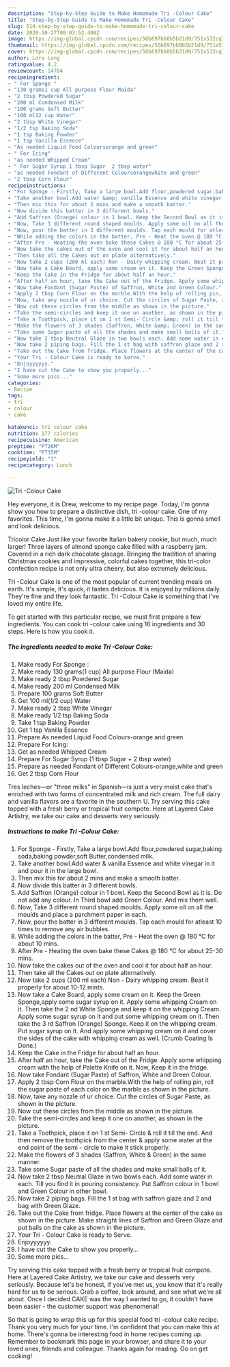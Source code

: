 ```yaml
---
description: "Step-by-Step Guide to Make Homemade Tri -Colour Cake"
title: "Step-by-Step Guide to Make Homemade Tri -Colour Cake"
slug: 514-step-by-step-guide-to-make-homemade-tri-colour-cake
date: 2020-10-27T00:03:52.400Z
image: https://img-global.cpcdn.com/recipes/56b697bb0b5b21d9/751x532cq70/tri-colour-cake-recipe-main-photo.jpg
thumbnail: https://img-global.cpcdn.com/recipes/56b697bb0b5b21d9/751x532cq70/tri-colour-cake-recipe-main-photo.jpg
cover: https://img-global.cpcdn.com/recipes/56b697bb0b5b21d9/751x532cq70/tri-colour-cake-recipe-main-photo.jpg
author: Lora Long
ratingvalue: 4.2
reviewcount: 14784
recipeingredient:
- " For Sponge "
- "130 grams1 cup All purpose Flour Maida"
- "2 tbsp Powdered Sugar"
- "200 ml Condensed Milk"
- "100 grams Soft Butter"
- "100 ml12 cup Water"
- "2 tbsp White Vinegar"
- "1/2 tsp Baking Soda"
- "1 tsp Baking Powder"
- "1 tsp Vanilla Essence"
- "As needed Liquid Food Coloursorange and green"
- " For Icing"
- "as needed Whipped Cream"
- " For Sugar Syrup 1 tbsp Sugar  2 tbsp water"
- "as needed Fondant of Different Coloursorangewhite and green"
- "2 tbsp Corn Flour"
recipeinstructions:
- "For Sponge - Firstly, Take a large bowl.Add flour,powdered sugar,baking soda,baking powder,soft Butter,condensed milk."
- "Take another bowl.Add water &amp; vanilla Essence and white vinegar in it and pour it in the large bowl."
- "Then mix this for about 2 mins and make a smooth batter."
- "Now divide this batter in 3 different bowls."
- "Add Saffron (Orange) colour in 1 bowl. Keep the Second Bowl as it is. Do not add any colour. In Third bowl add Green Colour. And mix them well."
- "Now, Take 3 different round shaped moulds. Apply some oil on all the moulds and place a parchment paper in each."
- "Now, pour the batter in 3 different moulds. Tap each mould for atleast 10 times to remove any air bubbles."
- "While adding the colors in the batter, Pre - Heat the oven @ 180 °C for about 10 mins."
- "After Pre - Heating the oven bake these Cakes @ 180 °C for about 25-30 mins."
- "Now take the cakes out of the oven and cool it for about half an hour."
- "Then take all the Cakes out on plate alternatively."
- "Now take 2 cups (200 ml each) Non - Dairy whipping cream. Beat it properly for about 10-12 mints."
- "Now take a Cake Board, apply some cream on it. Keep the Green Sponge,apply some sugar syrup on it. Apply some whipping Cream on it. Then take the 2 nd White Sponge and keep it on the whipping Cream. Apply some sugar syrup on it and put some whipping cream on it. Then take the 3 rd Saffron (Orange) Sponge. Keep it on the whipping cream. Put sugar syrup on it. And apply some whipping cream on it and cover the sides of the cake with whipping cream as well. (Crumb Coating Is Done.)"
- "Keep the Cake in the Fridge for about half an hour."
- "After half an hour, take the Cake out of the Fridge. Apply some whipping cream with the help of Palette Knife on it. Now, Keep it in the fridge."
- "Now take Fondant (Sugar Paste) of Saffron, White and Green Colour."
- "Apply 2 tbsp Corn Flour on the marble.With the help of rolling pin, roll the sugar paste of each color on the marble as shown in the picture."
- "Now, take any nozzle of ur choice. Cut the circles of Sugar Paste, as shown in the picture."
- "Now cut these circles from the middle as shown in the picture."
- "Take the semi-circles and keep it one on another, as shown in the picture."
- "Take a Toothpick, place it on 1 st Semi- Circle &amp; roll it till the end. And then remove the toothpick from the center &amp; apply some water at the end point of the semi - circle to make it stick properly."
- "Make the flowers of 3 shades (Saffron, White &amp; Green) in the same manner."
- "Take some Sugar paste of all the shades and make small balls of it."
- "Now take 2 tbsp Neutral Glaze in two bowls each. Add some water in each. Till you find it in pouring consistency. Put Saffron colour in 1 bowl and Green Colour in other bowl."
- "Now take 2 piping bags. Fill the 1 st bag with saffron glaze and 2 and bag with Green Glaze."
- "Take out the Cake from fridge. Place flowers at the center of the cake as shown in the picture. Make straight lines of Saffron and Green Glaze and put balls on the cake as shown in the picture."
- "Your Tri - Colour Cake is ready to Serve."
- "Enjoyyyyyy."
- "I have cut the Cake to show you properly..."
- "Some more pics..."
categories:
- Recipe
tags:
- tri
- colour
- cake

katakunci: tri colour cake 
nutrition: 177 calories
recipecuisine: American
preptime: "PT26M"
cooktime: "PT35M"
recipeyield: "1"
recipecategory: Lunch

---
```



![Tri -Colour Cake](https://img-global.cpcdn.com/recipes/56b697bb0b5b21d9/751x532cq70/tri-colour-cake-recipe-main-photo.jpg)

Hey everyone, it is Drew, welcome to my recipe page. Today, I'm gonna show you how to prepare a distinctive dish, tri -colour cake. One of my favorites. This time, I'm gonna make it a little bit unique. This is gonna smell and look delicious.

Tricolor Cake Just like your favorite Italian bakery cookie, but much, much larger! Three layers of almond sponge cake filled with a raspberry jam. Covered in a rich dark chocolate glacage. Bringing the tradition of sharing Christmas cookies and impressive, colorful cakes together, this tri-color confection recipe is not only ultra cheery, but also extremely delicious.

Tri -Colour Cake is one of the most popular of current trending meals on earth. It's simple, it's quick, it tastes delicious. It is enjoyed by millions daily. They're fine and they look fantastic. Tri -Colour Cake is something that I've loved my entire life.


To get started with this particular recipe, we must first prepare a few ingredients. You can cook tri -colour cake using 16 ingredients and 30 steps. Here is how you cook it.

<!--inarticleads1-->

##### The ingredients needed to make Tri -Colour Cake:

1. Make ready  For Sponge :
1. Make ready 130 grams(1 cup) All purpose Flour (Maida)
1. Make ready 2 tbsp Powdered Sugar
1. Make ready 200 ml Condensed Milk
1. Prepare 100 grams Soft Butter
1. Get 100 ml(1/2 cup) Water
1. Make ready 2 tbsp White Vinegar
1. Make ready 1/2 tsp Baking Soda
1. Take 1 tsp Baking Powder
1. Get 1 tsp Vanilla Essence
1. Prepare As needed Liquid Food Colours-orange and green
1. Prepare  For Icing:
1. Get as needed Whipped Cream
1. Prepare  For Sugar Syrup (1 tbsp Sugar + 2 tbsp water)
1. Prepare as needed Fondant of Different Colours-orange,white and green
1. Get 2 tbsp Corn Flour


Tres leches—or &#34;three milks&#34; in Spanish—is just a very moist cake that&#39;s enriched with two forms of concentrated milk and rich cream. The full dairy and vanilla flavors are a favorite in the southern U. Try serving this cake topped with a fresh berry or tropical fruit compote. Here at Layered Cake Artistry, we take our cake and desserts very seriously. 

<!--inarticleads2-->

##### Instructions to make Tri -Colour Cake:

1. For Sponge - Firstly, Take a large bowl.Add flour,powdered sugar,baking soda,baking powder,soft Butter,condensed milk.
1. Take another bowl.Add water &amp; vanilla Essence and white vinegar in it and pour it in the large bowl.
1. Then mix this for about 2 mins and make a smooth batter.
1. Now divide this batter in 3 different bowls.
1. Add Saffron (Orange) colour in 1 bowl. Keep the Second Bowl as it is. Do not add any colour. In Third bowl add Green Colour. And mix them well.
1. Now, Take 3 different round shaped moulds. Apply some oil on all the moulds and place a parchment paper in each.
1. Now, pour the batter in 3 different moulds. Tap each mould for atleast 10 times to remove any air bubbles.
1. While adding the colors in the batter, Pre - Heat the oven @ 180 °C for about 10 mins.
1. After Pre - Heating the oven bake these Cakes @ 180 °C for about 25-30 mins.
1. Now take the cakes out of the oven and cool it for about half an hour.
1. Then take all the Cakes out on plate alternatively.
1. Now take 2 cups (200 ml each) Non - Dairy whipping cream. Beat it properly for about 10-12 mints.
1. Now take a Cake Board, apply some cream on it. Keep the Green Sponge,apply some sugar syrup on it. Apply some whipping Cream on it. Then take the 2 nd White Sponge and keep it on the whipping Cream. Apply some sugar syrup on it and put some whipping cream on it. Then take the 3 rd Saffron (Orange) Sponge. Keep it on the whipping cream. Put sugar syrup on it. And apply some whipping cream on it and cover the sides of the cake with whipping cream as well. (Crumb Coating Is Done.)
1. Keep the Cake in the Fridge for about half an hour.
1. After half an hour, take the Cake out of the Fridge. Apply some whipping cream with the help of Palette Knife on it. Now, Keep it in the fridge.
1. Now take Fondant (Sugar Paste) of Saffron, White and Green Colour.
1. Apply 2 tbsp Corn Flour on the marble.With the help of rolling pin, roll the sugar paste of each color on the marble as shown in the picture.
1. Now, take any nozzle of ur choice. Cut the circles of Sugar Paste, as shown in the picture.
1. Now cut these circles from the middle as shown in the picture.
1. Take the semi-circles and keep it one on another, as shown in the picture.
1. Take a Toothpick, place it on 1 st Semi- Circle &amp; roll it till the end. And then remove the toothpick from the center &amp; apply some water at the end point of the semi - circle to make it stick properly.
1. Make the flowers of 3 shades (Saffron, White &amp; Green) in the same manner.
1. Take some Sugar paste of all the shades and make small balls of it.
1. Now take 2 tbsp Neutral Glaze in two bowls each. Add some water in each. Till you find it in pouring consistency. Put Saffron colour in 1 bowl and Green Colour in other bowl.
1. Now take 2 piping bags. Fill the 1 st bag with saffron glaze and 2 and bag with Green Glaze.
1. Take out the Cake from fridge. Place flowers at the center of the cake as shown in the picture. Make straight lines of Saffron and Green Glaze and put balls on the cake as shown in the picture.
1. Your Tri - Colour Cake is ready to Serve.
1. Enjoyyyyyy.
1. I have cut the Cake to show you properly...
1. Some more pics...


Try serving this cake topped with a fresh berry or tropical fruit compote. Here at Layered Cake Artistry, we take our cake and desserts very seriously. Because let&#39;s be honest, if you&#39;ve met us, you know that it&#39;s really hard for us to be serious. Grab a coffee, look around, and see what we&#39;re all about. Once I decided CAKE was the way I wanted to go, it couldn&#39;t have been easier - the customer support was phenomenal! 

So that is going to wrap this up for this special food tri -colour cake recipe. Thank you very much for your time. I'm confident that you can make this at home. There's gonna be interesting food in home recipes coming up. Remember to bookmark this page in your browser, and share it to your loved ones, friends and colleague. Thanks again for reading. Go on get cooking!
